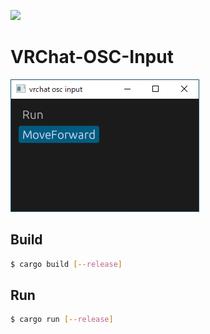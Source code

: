 [![](https://github.com/wraikny/vrchat_osc_input/workflows/CI/badge.svg)](https://github.com/wraikny/vrchat_osc_input/actions?workflow=CI)

# VRChat-OSC-Input

![](vrchat_osc_input.png)

## Build

```sh
$ cargo build [--release]
```

## Run

```sh
$ cargo run [--release]
```
